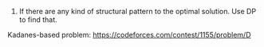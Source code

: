 1. If there are any kind of structural pattern to the optimal solution. Use DP to find that. 

Kadanes-based problem: https://codeforces.com/contest/1155/problem/D
